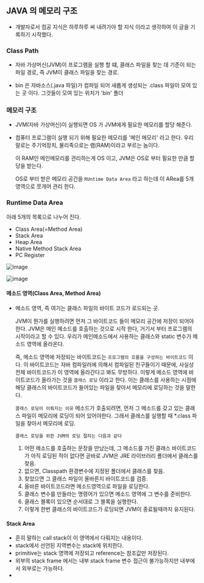 
## JAVA 의 메모리 구조 

  - 개발자로서 컴공 지식은 하루하루 써 내려가야 할 지식 이라고 생각하여 이 글을 기록하기 시작했다.




  ### Class Path
  
  - 자바 가상머신(JVM)이 프로그램을 실행 할 떄, 클래스 파일을 찾는 데 기준이 되는 파일 경로, 즉 JVM이 클래스 파일을 찾는 경로.
  
  - bin 은 자바소스(.java 파일)가 컴파일 되어 새롭게 생성되는 .class 파일이 모여 있는 곳 이다.
    그것들이 모여 있는 위치가 'bin' 폴더
    
    
  
  ### 메모리 구조
  
  - JVM(자바 가상머신)이 실행되면 OS 가 JVM에게 필요한 메모리를 할당 해준다.

  - 컴퓨터 프로그램이 실행 되기 위해 필요한 메모리를 '메인 메모리' 라고 한다. 우리말로는 주기억장치, 물리족으로는 램(RAM)이라고 부르는 놈이다.
  
    이 RAM인 메인메모리를 관리하는게 OS 이고, JVM은 OS로 부터 필요한 만큼 할당을 받는다.
    
    OS로 부터 받은 메모리 공간을 `RUntime Data Area` 라고 하는데 이 ARea를 5개 영역으로 쪼개어 관리 한다.
    
    
 ### Runtime Data Area
 
 아래 5개의 목록으로 나누어 진다.
 
  - Class Area(=Method Area)
  - Stack Area
  - Heap Area
  - Native Method Stack Area
  - PC Register

![image](https://user-images.githubusercontent.com/79154652/142319803-cde439fe-5e01-45be-9a19-0e761d4527d3.png)

![image](https://user-images.githubusercontent.com/79154652/142320030-69df5ee1-e3ec-4c73-b290-0e099d18710a.png)



  #### 메소드 영역(Class Area, Method Area)
  
  - 메소드 영역, 즉 여기는 클래스 파일의 바이트 코드가 로드되는 곳.
    
    JVM이 뭔가를 실행하려면 먼저 그 바이트코드 들이 메모리 공간에 저장이 되어야 한다.
    JVM은 메인 메소드를 호출하는 것으로 시작 한다, 거기서 부터 프로그램의 시작이라고 할 수 있다.
    우리가 메인메소드에서 사용하는 클래스와 static 변수가 메소드 영역에 올라온다.
    
    즉, 메소드 영역에 저장되는 바이트코드는 `프로그램의 흐름을 구성하는 바이트코드` 이다.
    이 바이트코드는 자바 컴파일러에 의해서 컴파일된 친구들이기 때문에, 사실상 전체 바이트코드가 이 영역에 올라간다고 봐도 무방하다.
    이렇게 메소드 영역에 바이트코드가 올라가는 것을 `클래스 로딩` 이라고 한다.
    이는 클래스를 사용하는 시점에 해당 클래스의 바이트코드가 들어있는 파일을 찾아서 메모리에 로딩하는 것을 말한다.
    
    `클래스 로딩이 이뤄지는 이유`
    메소드가 호출되려면, 먼저 그 메소드를 갖고 있는 클래스 파일이 메모리에 로딩이 되어 있어야한다.
    그래서 클래스를 실행할 때 *.class 파일을 찾아서 메모리에 로딩.
    
    `클래스 로딩을 위한 JVM의 로딩 절차는 다음과 같다`
    1. 어떤 메소드를 호출하는 문장을 만났는데, 그 메소드를 가진 클래스 바이트코드가 아직 로딩된 적이 없다면 곧바로 JVM은 JRE 라이브러리
       폴더에서 클래스를 찾음.
    2. 없으면, Classpath 환경변수에 지정된 폴더에서 클래스를 찾음.
    3. 찾았으면 그 클래스 파일이 올바른지 바이트코드를 검증.
    4. 올바른 바이트코드라면 메소드영역으로 파일을 로딩한다.
    5. 클래스 변수를 만들라는 명령어가 있으면 메소드 영역에 그 변수를 준비한다.
    6. 클래스 블록이 있으면 순서대로 그 블록을 실행한다.
    7. 이렇게 한번 클래스의 바이트코드가 로딩되면 JVM이 종료될때까지 유지된다.


  #### Stack Area
  
   - 흔히 말하는 call stack이 이 영역에서 다뤄지는 내용이다.
   - stack에서 선언된 지역변수는 stack에 위치한다.
   - primitive는 stack 영역에 저장되고 reference는 참조값만 저장된다.
   - 외부의 stack frame 에서는 내부 stack frame 변수 접근이 불가능하지만 내부에서 외부로는 가능하다.
   -  
